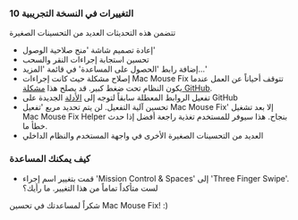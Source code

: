 ### التغييرات في النسخة التجريبية 10

تتضمن هذه التحديثات العديد من التحسينات الصغيرة

- إعادة تصميم شاشة 'منح صلاحية الوصول'
- تحسين استجابة إجراءات النقر والسحب
- إضافة رابط 'الحصول على المساعدة' في قائمة 'المزيد...'
- إصلاح مشكلة حيث كانت إجراءات Mac Mouse Fix تتوقف أحياناً عن العمل عندما يكون النظام تحت ضغط كبير. قد يصلح هذا [مشكلة GitHub](https://github.com/noah-nuebling/mac-mouse-fix/issues/111).
- تفعيل الروابط المعطلة سابقاً لتوجه إلى [الأدلة](https://github.com/noah-nuebling/mac-mouse-fix/discussions/categories/guides) الجديدة على GitHub
- تحسين آلية التفعيل. لن يتم تحديد مربع 'تفعيل Mac Mouse Fix' إلا بعد تشغيل Mac Mouse Fix Helper بنجاح. هذا سيوفر للمستخدم تغذية راجعة أفضل إذا حدث خطأ ما.
- العديد من التحسينات الصغيرة الأخرى في واجهة المستخدم والنظام الداخلي

### كيف يمكنك المساعدة
- قمت بتغيير اسم إجراء 'Mission Control & Spaces' إلى 'Three Finger Swipe'. لست متأكداً تماماً من هذا التغيير. ما رأيك؟

شكراً لمساعدتك في تحسين Mac Mouse Fix! :)